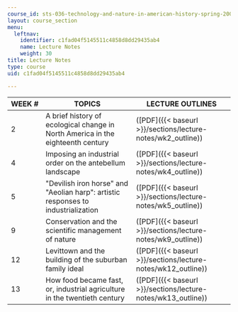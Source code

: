 ```yaml
---
course_id: sts-036-technology-and-nature-in-american-history-spring-2008
layout: course_section
menu:
  leftnav:
    identifier: c1fad04f5145511c4858d8dd29435ab4
    name: Lecture Notes
    weight: 30
title: Lecture Notes
type: course
uid: c1fad04f5145511c4858d8dd29435ab4

---
```


| WEEK # | TOPICS | LECTURE OUTLINES |
| --- | --- | --- |
| 2 | A brief history of ecological change in North America in the eighteenth century | ([PDF]({{< baseurl >}}/sections/lecture-notes/wk2_outline)) |
| 4 | Imposing an industrial order on the antebellum landscape | ([PDF]({{< baseurl >}}/sections/lecture-notes/wk4_outline)) |
| 5 | "Devilish iron horse" and "Aeolian harp": artistic responses to industrialization | ([PDF]({{< baseurl >}}/sections/lecture-notes/wk5_outline)) |
| 9 | Conservation and the scientific management of nature | ([PDF]({{< baseurl >}}/sections/lecture-notes/wk9_outline)) |
| 12 | Levittown and the building of the suburban family ideal | ([PDF]({{< baseurl >}}/sections/lecture-notes/wk12_outline)) |
| 13 | How food became fast, or, industrial agriculture in the twentieth century | ([PDF]({{< baseurl >}}/sections/lecture-notes/wk13_outline))